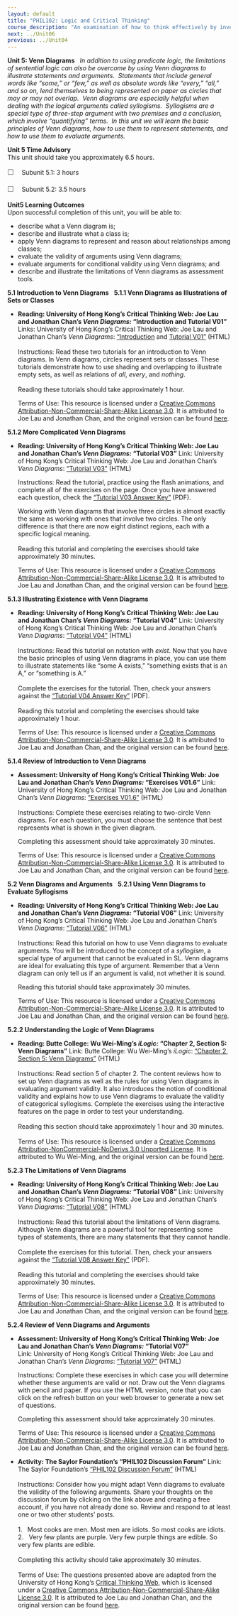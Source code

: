 ```yaml
---
layout: default
title: "PHIL102: Logic and Critical Thinking"
course_description: "An examination of how to think effectively by investigating critical modes of thinking such as formal and informal logic, meaning analysis, verbal argument analysis, visual and statistical reasoning, scientific methodology, strategic and creative thinking, and applied critical thinking."
next: ../Unit06
previous: ../Unit04
---
```

**Unit 5: Venn Diagrams** <span id="5"></span> 
*In addition to using predicate logic, the limitations of sentential
logic can also be overcome by using Venn diagrams to illustrate
statements and arguments.  Statements that include general words like
“some,” or “few,” as well as absolute words like “every,” “all,” and so
on, lend themselves to being represented on paper as circles that may or
may not overlap.  Venn diagrams are especially helpful when dealing with
the logical arguments called syllogisms.  Syllogisms are a special type
of three-step argument with two premises and a conclusion, which involve
“quantifying” terms.  In this unit we will learn the basic principles of
Venn diagrams, how to use them to represent statements, and how to use
them to evaluate arguments.*

**Unit 5 Time Advisory**  
This unit should take you approximately 6.5 hours.  
  
 <span
style="color: rgb(85, 85, 85); font-family: 'Myriad Pro', 'Gill Sans', 'Gill Sans MT', Calibri, sans-serif; font-size: 16px; line-height: 24px;">☐
   </span>Subunit 5.1: 3 hours  
  
 <span
style="color: rgb(85, 85, 85); font-family: 'Myriad Pro', 'Gill Sans', 'Gill Sans MT', Calibri, sans-serif; font-size: 16px; line-height: 24px;">☐
   </span>Subunit 5.2: 3.5 hours

**Unit5 Learning Outcomes**  
Upon successful completion of this unit, you will be able to:
-   describe what a Venn diagram is;
-   describe and illustrate what a class is;
-   apply Venn diagrams to represent and reason about relationships
    among classes;
-   evaluate the validity of arguments using Venn diagrams;
-   evaluate arguments for conditional validity using Venn diagrams; and
-   describe and illustrate the limitations of Venn diagrams as
    assessment tools.

**5.1 Introduction to Venn Diagrams** <span id="5.1"></span> 
**5.1.1 Venn Diagrams as Illustrations of Sets or Classes** <span
id="5.1.1"></span> 
-   **Reading: University of Hong Kong’s Critical Thinking Web: Joe Lau
    and Jonathan Chan’s *Venn Diagrams:* “Introduction and Tutorial
    V01”**
    Links: University of Hong Kong’s Critical Thinking Web: Joe Lau and
    Jonathan Chan’s *Venn Diagrams*:
    [“Introduction](http://philosophy.hku.hk/think/venn/) and [Tutorial
    V01”](http://philosophy.hku.hk/think/venn/tute1.php) (HTML)  
        
     Instructions: Read these two tutorials for an introduction to Venn
    diagrams. In Venn diagrams, circles represent sets or classes. These
    tutorials demonstrate how to use shading and overlapping to
    illustrate empty sets, as well as relations of *all*, *every*, and
    *nothing*.  
        
     Reading these tutorials should take approximately 1 hour.  
      
     Terms of Use: This resource is licensed under a [Creative Commons
    Attribution-Non-Commercial-Share-Alike License
    3.0](http://creativecommons.org/licenses/by-nc-sa/3.0/). It is
    attributed to Joe Lau and Jonathan Chan, and the original version
    can be found [here](http://philosophy.hku.hk/think/).

**5.1.2 More Complicated Venn Diagrams** <span id="5.1.2"></span> 
-   **Reading: University of Hong Kong’s Critical Thinking Web: Joe Lau
    and Jonathan Chan’s *Venn Diagrams:* “Tutorial V03”**
    Link: University of Hong Kong’s Critical Thinking Web: Joe Lau and
    Jonathan Chan’s *Venn Diagrams*: [“Tutorial
    V03”](http://philosophy.hku.hk/think/venn/tute3.php) (HTML)  
      
     Instructions: Read the tutorial, practice using the flash
    animations, and complete all of the exercises on the page. Once you
    have answered each question, check the [“Tutorial V03 Answer
    Key”](https://resources.saylor.org/archived/wp-content/uploads/2014/02/PHIL102-Subunit5.1.2-TutorialV03-FINAL.pdf)
    (PDF).  
      
     Working with Venn diagrams that involve three circles is almost
    exactly the same as working with ones that involve two circles. The
    only difference is that there are now eight distinct regions, each
    with a specific logical meaning.  
        
     Reading this tutorial and completing the exercises should take
    approximately 30 minutes.  
      
     Terms of Use: This resource is licensed under a [Creative Commons
    Attribution-Non-Commercial-Share-Alike License
    3.0](http://creativecommons.org/licenses/by-nc-sa/3.0/). It is
    attributed to Joe Lau and Jonathan Chan, and the original version
    can be found [here](http://philosophy.hku.hk/think/venn/tute3.php).

**5.1.3 Illustrating Existence with Venn Diagrams** <span
id="5.1.3"></span> 
-   **Reading: University of Hong Kong’s Critical Thinking Web: Joe Lau
    and Jonathan Chan’s *Venn Diagrams:* “Tutorial V04”**
    Link: University of Hong Kong’s Critical Thinking Web: Joe Lau and
    Jonathan Chan’s *Venn Diagrams*: [“Tutorial
    V04”](http://philosophy.hku.hk/think/venn/tute4.php) (HTML)  
        
     Instructions: Read this tutorial on notation with *exist*. Now that
    you have the basic principles of using Venn diagrams in place, you
    can use them to illustrate statements like “some A exists,”
    “something exists that is an A,” or “something is A.”  
        
     Complete the exercises for the tutorial. Then, check your answers
    against the [“Tutorial V04 Answer
    Key”](https://resources.saylor.org/archived/wp-content/uploads/2014/02/PHIL102-Subunit5.1.3-TutorialV04-FINAL.pdf)
    (PDF).  
        
     Reading this tutorial and completing the exercises should take
    approximately 1 hour.  
      
     Terms of Use: This resource is licensed under a [Creative Commons
    Attribution-Non-Commercial-Share-Alike License
    3.0](http://creativecommons.org/licenses/by-nc-sa/3.0/). It is
    attributed to Joe Lau and Jonathan Chan, and the original version
    can be found [here](http://philosophy.hku.hk/think/).

**5.1.4 Review of Introduction to Venn Diagrams** <span
id="5.1.4"></span> 
-   **Assessment: University of Hong Kong’s Critical Thinking Web: Joe
    Lau and Jonathan Chan’s *Venn Diagrams:* “Exercises V01.6”**
    Link: University of Hong Kong’s Critical Thinking Web: Joe Lau and
    Jonathan Chan’s *Venn Diagrams*: [“Exercises
    V01.6”](http://resources.saylor.org.s3.amazonaws.com/PHIL/PHIL102/PHIL102-5.1.4-ExercisesV01.6-CCBYNCSA_files/PHIL102-5.1.4-ExercisesV01.6-CCBYNCSA.html)
    (HTML)  
        
     Instructions: Complete these exercises relating to two-circle Venn
    diagrams. For each question, you must choose the sentence that best
    represents what is shown in the given diagram.  
      
     Completing this assessment should take approximately 30 minutes.  
      
     Terms of Use: This resource is licensed under a [Creative Commons
    Attribution-Non-Commercial-Share-Alike License
    3.0](http://creativecommons.org/licenses/by-nc-sa/3.0/). It is
    attributed to Joe Lau and Jonathan Chan, and the original version
    can be found [here](http://philosophy.hku.hk/think/venn/ex01.php).

**5.2 Venn Diagrams and Arguments** <span id="5.2"></span> 
**5.2.1 Using Venn Diagrams to Evaluate Syllogisms** <span
id="5.2.1"></span> 
-   **Reading: University of Hong Kong’s Critical Thinking Web: Joe Lau
    and Jonathan Chan’s *Venn Diagrams:* “Tutorial V06”**
    Link: University of Hong Kong’s Critical Thinking Web: Joe Lau and
    Jonathan Chan’s *Venn Diagrams*: [“Tutorial
    V06”](http://philosophy.hku.hk/think/venn/tute6.php) (HTML)  
        
     Instructions: Read this tutorial on how to use Venn diagrams to
    evaluate arguments. You will be introduced to the concept of a
    *syllogism*, a special type of argument that cannot be evaluated in
    SL. Venn diagrams are ideal for evaluating this type of argument.
    Remember that a Venn diagram can only tell us if an argument is
    valid, not whether it is sound.  
      
     Reading this tutorial should take approximately 30 minutes.  
      
     Terms of Use: This resource is licensed under a [Creative Commons
    Attribution-Non-Commercial-Share-Alike License
    3.0](http://creativecommons.org/licenses/by-nc-sa/3.0/). It is
    attributed to Joe Lau and Jonathan Chan, and the original version
    can be found [here](http://philosophy.hku.hk/think/).

**5.2.2 Understanding the Logic of Venn Diagrams** <span
id="5.2.2"></span> 
-   **Reading: Butte College: Wu Wei-Ming’s *iLogic:* “Chapter 2,
    Section 5: Venn Diagrams”**
    Link: Butte College: Wu Wei-Ming’s *iLogic*: [“Chapter 2, Section 5:
    Venn
    Diagrams”](http://www.butte.edu/~wmwu/iLogic/2.5/iLogic_2_5.html) (HTML)  
        
     Instructions: Read section 5 of chapter 2. The content reviews how
    to set up Venn diagrams as well as the rules for using Venn diagrams
    in evaluating argument validity. It also introduces the notion of
    conditional validity and explains how to use Venn diagrams to
    evaluate the validity of categorical syllogisms. Complete the
    exercises using the interactive features on the page in order to
    test your understanding.  
        
     Reading this section should take approximately 1 hour and 30
    minutes.  
        
     Terms of Use: This resource is licensed under a [Creative Commons
    Attribution-NonCommercial-NoDerivs 3.0 Unported
    License](http://creativecommons.org/licenses/by-nc-nd/3.0/). It is
    attributed to Wu Wei-Ming, and the original version can be found
    [here](http://www.butte.edu/~wmwu/iLogic/2.5/iLogic_2_5.html). 

**5.2.3 The Limitations of Venn Diagrams** <span id="5.2.3"></span> 
-   **Reading: University of Hong Kong’s Critical Thinking Web: Joe Lau
    and Jonathan Chan’s *Venn Diagrams:* “Tutorial V08”**
    Link: University of Hong Kong’s Critical Thinking Web: Joe Lau and
    Jonathan Chan’s *Venn Diagrams*: [“Tutorial
    V08”](http://philosophy.hku.hk/think/venn/limitations.php) (HTML)  
        
     Instructions: Read this tutorial about the limitations of Venn
    diagrams. Although Venn diagrams are a powerful tool for
    representing some types of statements, there are many statements
    that they cannot handle.  
        
     Complete the exercises for this tutorial. Then, check your answers
    against the [“Tutorial V08 Answer
    Key”](https://resources.saylor.org/archived/wp-content/uploads/2014/02/PHIL102-Subunit5.2.3-TutorialV08-FINAL.pdf)
    (PDF).  
        
     Reading this tutorial and completing the exercises should take
    approximately 30 minutes.  
      
     Terms of Use: This resource is licensed under a [Creative Commons
    Attribution-Non-Commercial-Share-Alike License
    3.0](http://creativecommons.org/licenses/by-nc-sa/3.0/). It is
    attributed to Joe Lau and Jonathan Chan, and the original version
    can be found [here](http://philosophy.hku.hk/think/).

**5.2.4 Review of Venn Diagrams and Arguments** <span
id="5.2.4"></span> 
-   **Assessment: University of Hong Kong’s Critical Thinking Web: Joe
    Lau and Jonathan Chan’s *Venn Diagrams:* “Tutorial V07”**
    Link: University of Hong Kong’s Critical Thinking Web: Joe Lau and
    Jonathan Chan’s *Venn Diagrams*: [“Tutorial
    V07”](http://philosophy.hku.hk/think/venn/syllogism.php) (HTML)  
      
     Instructions: Complete these exercises in which case you will
    determine whether these arguments are valid or not. Draw out the
    Venn diagrams with pencil and paper. If you use the HTML version,
    note that you can click on the refresh button on your web browser to
    generate a new set of questions.  
      
     Completing this assessment should take approximately 30 minutes.  
      
     Terms of Use: This resource is licensed under a [Creative Commons
    Attribution-Non-Commercial-Share-Alike License
    3.0](http://creativecommons.org/licenses/by-nc-sa/3.0/). It is
    attributed to Joe Lau and Jonathan Chan, and the original version
    can be found [here](http://philosophy.hku.hk/think/).

-   **Activity: The Saylor Foundation’s “PHIL102 Discussion Forum”**
    Link: The Saylor Foundation’s [“PHIL102 Discussion
    Forum”](http://forums.saylor.org/topic/review-of-venn-diagrams-and-arguments/)
    (HTML)  
        
     Instructions: Consider how you might adapt Venn diagrams to
    evaluate the validity of the following arguments. Share your
    thoughts on the discussion forum by clicking on the link above and
    creating a free account, if you have not already done so. Review and
    respond to at least one or two other students’ posts.  
        
     1.   Most cooks are men. Most men are idiots. So most cooks are
    idiots.  
     2.   Very few plants are purple. Very few purple things are edible.
    So very few plants are edible.  
        
     Completing this activity should take approximately 30 minutes.  
        
     Terms of Use: The questions presented above are adapted from the
    University of Hong Kong’s [Critical Thinking
    Web](http://philosophy.hku.hk/think/critical/improve.php), which is
    licensed under a [Creative Commons
    Attribution-Non-Commercial-Share-Alike License
    3.0](http://creativecommons.org/licenses/by-nc-sa/3.0/). It is
    attributed to Joe Lau and Jonathan Chan, and the original version
    can be found [here](http://philosophy.hku.hk/think/).


